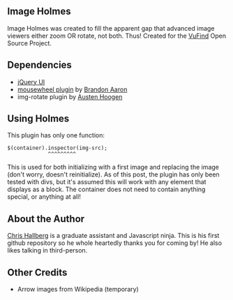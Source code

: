 ## Image Holmes

Image Holmes was created to fill the apparent gap that advanced image viewers either zoom OR rotate, not both. Thus! Created for the [VuFind](http://www.vufind.org) Open Source Project.

## Dependencies
 * [jQuery UI](http://www.jqueryui.com)
 * [mousewheel plugin](https://github.com/brandonaaron/jquery-mousewheel) by [Brandon Aaron](http://www.brandonaaron.net)
 * img-rotate plugin by [Austen Hoogen](http://www.austenhoogen.com)
 
## Using Holmes

This plugin has only one function:

	$(container).inspector(img-src);
                 ^^^^^^^^^
				 
This is used for both initializing with a first image and replacing the image (don't worry, doesn't reinitialize). As of this post, the plugin has only been tested with divs, but it's assumed this will work with any element that displays as a block. The container does not need to contain anything special, or anything at all!

## About the Author

[Chris Hallberg](http://www.crhallberg.com) is a graduate assistant and Javascript ninja. This is his first github repository so he whole heartedly thanks you for coming by! He also likes talking in third-person.

## Other Credits

 * Arrow images from Wikipedia (temporary)